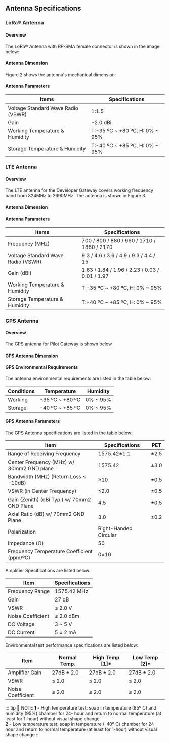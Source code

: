 ## Antenna Specifications

### LoRa® Antenna

#### Overview

The LoRa® Antenna with RP-SMA female connector is shown in the image below:

<rk-img
  src="/assets/images/datasheet/rak7244c/antenna-specifications/ve8scbrbhdlcdaxa8x43.png"
  width="80%"
  figure-number="1"
  caption="LoRa® Antenna Overview"
/>

#### Antenna Dimension

Figure 2 shows the antenna's mechanical dimension.

<rk-img
  src="/assets/images/datasheet/rak7244c/antenna-specifications/fggmm4b6rk79c5jj9xot.png"
  width="100%"
  figure-number="2"
  caption="LoRa® Antenna Dimension"
/>

#### Antenna Parameters

| Items                              | Specifications                 |
| ---------------------------------- | ------------------------------ |
| Voltage Standard Wave Radio (VSWR) | 1:1.5                          |
| Gain                               | -2.0 dBi                       |
| Working Temperature &amp; Humidity | T:-35 ºC ~ +80 ºC, H: 0% ~ 95% |
| Storage Temperature &amp; Humidity | T:-40 ºC ~ +85 ºC, H: 0% ~ 95% |

### LTE Antenna

#### Overview

The LTE antenna for the Developer Gateway covers working frequency band from 824MHz to 2690MHz. The antenna is shown in Figure 3.

<rk-img
  src="/assets/images/datasheet/rak7244c/antenna-specifications/rhh9xrj0pfazqtaegxiv.jpg"
  width="80%"
  figure-number="3"
  caption="LTE Antenna"
/>

#### Antenna Dimension

<rk-img
  src="/assets/images/datasheet/rak7244c/antenna-specifications/hmqp4xvybryisixcoq86.jpg"
  width="80%"
  figure-number="4"
  caption="LTE Antenna Dimension"
/>

#### Antenna Parameters

| Items                              | Specifications                                 |
| ---------------------------------- | ---------------------------------------------- |
| Frequency (MHz)                    | 700 / 800 / 880 / 960 / 1710 / 1880 / 2170     |
| Voltage Standard Wave Radio (VSWR) | 9.3 / 4.6 / 3.6 / 4.9 / 9.3 / 4.4 / 15         |
| Gain (dBi)                         | 1.63 / 1.84 / 1.96 / 2.23 / 0.03 / 0.01 / 1.97 |
| Working Temperature &amp; Humidity | T:-35 ºC ~ +80 ºC, H: 0% ~ 95%                 |
| Storage Temperature &amp; Humidity | T:-40 ºC ~ +85 ºC, H: 0% ~ 95%                 |

### GPS Antenna

#### Overview

The GPS antenna for Pilot Gateway is shown below

<rk-img
  src="/assets/images/datasheet/rak7244c/antenna-specifications/ftzgxoaywuiq7xmy8shj.jpg"
  width="70%"
  figure-number="5"
  caption="GPS Antenna"
/>

#### GPS Antenna Dimension

<rk-img
  src="/assets/images/datasheet/rak7244c/antenna-specifications/boh9fwujcictm8er5yug.jpg"
  width="100%"
  figure-number="6"
  caption="GPS Antenna Dimensions"
/>

#### GPS Environmental Requirements

The antenna environmental requirements are listed in the table below:

| Conditions | Temperature     | Humidity |
| ---------- | --------------- | -------- |
| Working    | -35 ºC ~ +80 ºC | 0% ~ 95% |
| Storage    | -40 ºC ~ +85 ºC | 0% ~ 95% |

#### GPS Antenna Parameters

The GPS Antenna specifications are listed in the table below:

| Item                                        | Specifications        | PET  |
| ------------------------------------------- | --------------------- | ---- |
| Range of Receiving Frequency                | 1575.42±1.1           | ±2.5 |
| Center Frequency (MHz) w/ 30mm2 GND plane   | 1575.42               | ±3.0 |
| Bandwidth (MHz) (Return Loss ≤ -10dB)       | ≥10                   | ±0.5 |
| VSWR (in Center Frequency)                  | ≤2.0                  | ±0.5 |
| Gain (Zenith) (dBi Typ.) w/ 70mm2 GND Plane | 4.5                   | ±0.5 |
| Axial Ratio (dB) w/ 70mm2 GND Plane         | 3.0                   | ±0.2 |
| Polarization                                | Right-Handed Circular |      |
| Impedance (Ω)                               | 50                    |      |
| Frequency Temperature Coefficient (ppm/ºC)  | 0±10                  |      |

Amplifier Specifications are listed below:

| Item              | Specifications |
| ----------------- | -------------- |
| Frequency Range   | 1575.42 MHz    |
| Gain              | 27 dB          |
| VSWR              | ≤ 2.0 V        |
| Noise Coefficient | ≤ 2.0 dBm      |
| DC Voltage        | 3 ~ 5 V        |
| DC Current        | 5 ± 2 mA       |

Environmental test performance specifications are listed below:

| Item              | Normal Temp. | High Temp \[1\]* | Low Temp \[2\]* |
| ----------------- | ------------ | --------------- | -------------- |
| Amplifier Gain    | 27dB ± 2.0   | 27dB ± 2.0      | 27dB ± 2.0     |
| VSWR              | ≤ 2.0        | ≤ 2.0           | ≤ 2.0          |
| Noise Coefficient | ≤ 2.0        | ≤ 2.0           | ≤ 2.0          |

::: tip 📝 NOTE
**1** - High temperature test: soap in temperature (85º C) and humidity (95%) chamber for 24- hour and return to normal temperature (at least for 1-hour) without visual shape change.<br>
**2** - Low temperature test: soap in temperature (-40º C) chamber for 24-hour and return to normal temperature (at least for 1-hour) without visual shape change
:::

